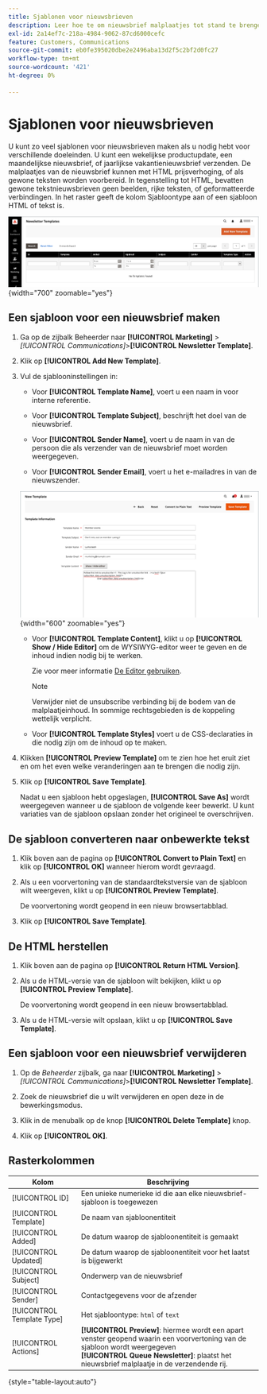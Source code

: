 ```yaml
---
title: Sjablonen voor nieuwsbrieven
description: Leer hoe te om nieuwsbrief malplaatjes tot stand te brengen om zich aan uw communicatie strategie te richten.
exl-id: 2a14ef7c-218a-4984-9062-87cd6000cefc
feature: Customers, Communications
source-git-commit: eb0fe395020dbe2e2496aba13d2f5c2bf2d0fc27
workflow-type: tm+mt
source-wordcount: '421'
ht-degree: 0%

---
```


# Sjablonen voor nieuwsbrieven

U kunt zo veel sjablonen voor nieuwsbrieven maken als u nodig hebt voor verschillende doeleinden. U kunt een wekelijkse productupdate, een maandelijkse nieuwsbrief, of jaarlijkse vakantienieuwsbrief verzenden. De malplaatjes van de nieuwsbrief kunnen met HTML prijsverhoging, of als gewone teksten worden voorbereid. In tegenstelling tot HTML, bevatten gewone tekstnieuwsbrieven geen beelden, rijke teksten, of geformatteerde verbindingen. In het raster geeft de kolom Sjabloontype aan of een sjabloon HTML of tekst is.

![Sjablonen voor nieuwsbrief - toevoegen aan wachtrij voor nieuwsbrief](./assets/newsletter-templates-grid.png){width="700" zoomable="yes"}

## Een sjabloon voor een nieuwsbrief maken

1. Ga op de zijbalk Beheerder naar **[!UICONTROL Marketing]** > _[!UICONTROL Communications]_>**[!UICONTROL Newsletter Template]**.

1. Klik op **[!UICONTROL Add New Template]**.

1. Vul de sjablooninstellingen in:

   - Voor **[!UICONTROL Template Name]**, voert u een naam in voor interne referentie.

   - Voor **[!UICONTROL Template Subject]**, beschrijft het doel van de nieuwsbrief.

   - Voor **[!UICONTROL Sender Name]**, voert u de naam in van de persoon die als verzender van de nieuwsbrief moet worden weergegeven.

   - Voor **[!UICONTROL Sender Email]**, voert u het e-mailadres in van de nieuwszender.

   ![Sjablooninformatie voor nieuwsbrief](./assets/newsletter-template-information2.png){width="600" zoomable="yes"}

   - Voor **[!UICONTROL Template Content]**, klikt u op **[!UICONTROL Show / Hide Editor]** om de WYSIWYG-editor weer te geven en de inhoud indien nodig bij te werken.

     Zie voor meer informatie [De Editor gebruiken](../content-design/editor.md).

     >[!NOTE]
     >
     >Verwijder niet de unsubscribe verbinding bij de bodem van de malplaatjeinhoud. In sommige rechtsgebieden is de koppeling wettelijk verplicht.

   - Voor **[!UICONTROL Template Styles]** voert u de CSS-declaraties in die nodig zijn om de inhoud op te maken.

1. Klikken **[!UICONTROL Preview Template]** om te zien hoe het eruit ziet en om het even welke veranderingen aan te brengen die nodig zijn.

1. Klik op **[!UICONTROL Save Template]**.

   Nadat u een sjabloon hebt opgeslagen, **[!UICONTROL Save As]** wordt weergegeven wanneer u de sjabloon de volgende keer bewerkt. U kunt variaties van de sjabloon opslaan zonder het origineel te overschrijven.

## De sjabloon converteren naar onbewerkte tekst

1. Klik boven aan de pagina op **[!UICONTROL Convert to Plain Text]** en klik op **[!UICONTROL OK]** wanneer hierom wordt gevraagd.

1. Als u een voorvertoning van de standaardtekstversie van de sjabloon wilt weergeven, klikt u op **[!UICONTROL Preview Template]**.

   De voorvertoning wordt geopend in een nieuw browsertabblad.

1. Klik op **[!UICONTROL Save Template]**.

## De HTML herstellen

1. Klik boven aan de pagina op **[!UICONTROL Return HTML Version]**.  

1. Als u de HTML-versie van de sjabloon wilt bekijken, klikt u op **[!UICONTROL Preview Template]**.

   De voorvertoning wordt geopend in een nieuw browsertabblad.

1. Als u de HTML-versie wilt opslaan, klikt u op **[!UICONTROL Save Template]**.

## Een sjabloon voor een nieuwsbrief verwijderen

1. Op de _Beheerder_ zijbalk, ga naar **[!UICONTROL Marketing]** > _[!UICONTROL Communications]_>**[!UICONTROL Newsletter Template]**.

1. Zoek de nieuwsbrief die u wilt verwijderen en open deze in de bewerkingsmodus.

1. Klik in de menubalk op de knop **[!UICONTROL Delete Template]** knop.

1. Klik op **[!UICONTROL OK]**.

## Rasterkolommen

| Kolom | Beschrijving |
|--- |--- |
| [!UICONTROL ID] | Een unieke numerieke id die aan elke nieuwsbrief-sjabloon is toegewezen |
| [!UICONTROL Template] | De naam van sjabloonentiteit |
| [!UICONTROL Added] | De datum waarop de sjabloonentiteit is gemaakt |
| [!UICONTROL Updated] | De datum waarop de sjabloonentiteit voor het laatst is bijgewerkt |
| [!UICONTROL Subject] | Onderwerp van de nieuwsbrief |
| [!UICONTROL Sender] | Contactgegevens voor de afzender |
| [!UICONTROL Template Type] | Het sjabloontype: `html` of `text` |
| [!UICONTROL Actions] | **[!UICONTROL Preview]**: hiermee wordt een apart venster geopend waarin een voorvertoning van de sjabloon wordt weergegeven <br>**[!UICONTROL Queue Newsletter]**: plaatst het nieuwsbrief malplaatje in de verzendende rij. |

{style="table-layout:auto"}
